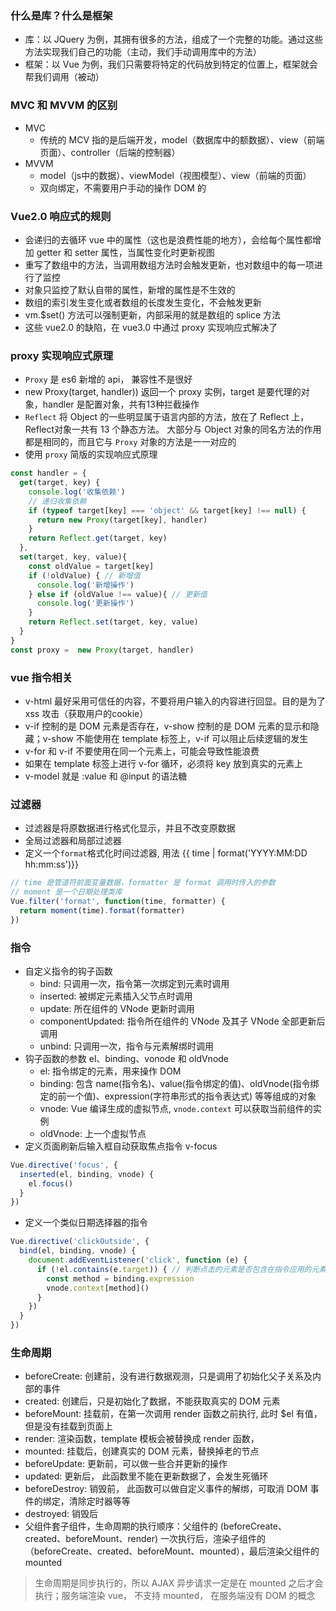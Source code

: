 ### 什么是库？什么是框架
- 库：以 JQuery 为例，其拥有很多的方法，组成了一个完整的功能。通过这些方法实现我们自己的功能（主动，我们手动调用库中的方法）
- 框架：以 Vue 为例，我们只需要将特定的代码放到特定的位置上，框架就会帮我们调用（被动）

### MVC 和 MVVM 的区别
- MVC
  - 传统的 MCV 指的是后端开发，model（数据库中的额数据）、view（前端页面）、controller（后端的控制器）
- MVVM
  - model（js中的数据）、viewModel（视图模型）、view（前端的页面）
  - 双向绑定，不需要用户手动的操作 DOM 的

### Vue2.0 响应式的规则
- 会递归的去循环 vue 中的属性（这也是浪费性能的地方），会给每个属性都增加 getter 和 setter 属性，当属性变化时更新视图
- 重写了数组中的方法，当调用数组方法时会触发更新，也对数组中的每一项进行了监控
- 对象只监控了默认自带的属性，新增的属性是不生效的
- 数组的索引发生变化或者数组的长度发生变化，不会触发更新
- vm.$set() 方法可以强制更新，内部采用的就是数组的 splice 方法
- 这些 vue2.0 的缺陷，在 vue3.0 中通过 proxy 实现响应式解决了

### proxy 实现响应式原理
- `Proxy` 是 es6 新增的 api， 兼容性不是很好
- new Proxy(target, handler)) 返回一个 proxy 实例，target 是要代理的对象，handler 是配置对象，共有13种拦截操作
- `Reflect` 将 Object 的一些明显属于语言内部的方法，放在了 Reflect 上， Reflect对象一共有 13 个静态方法。 大部分与 Object 对象的同名方法的作用都是相同的，而且它与 `Proxy` 对象的方法是一一对应的
- 使用 `proxy` 简版的实现响应式原理
```js
const handler = {
  get(target, key) {
    console.log('收集依赖')
    // 递归收集依赖
    if (typeof target[key] === 'object' && target[key] !== null) {
      return new Proxy(target[key], handler)
    }
    return Reflect.get(target, key)
  },
  set(target, key, value){
    const oldValue = target[key]
    if (!oldValue) { // 新增值
      console.log('新增操作')
    } else if (oldValue !== value){ // 更新值
      console.log('更新操作')
    }
    return Reflect.set(target, key, value)
  }
}
const proxy =  new Proxy(target, handler)
```

 ### vue 指令相关
 - v-html 最好采用可信任的内容，不要将用户输入的内容进行回显。目的是为了 xss 攻击（获取用户的cookie）
 - v-if 控制的是 DOM 元素是否存在，v-show 控制的是 DOM 元素的显示和隐藏；v-show 不能使用在 template 标签上，v-if 可以阻止后续逻辑的发生
 - v-for 和 v-if 不要使用在同一个元素上，可能会导致性能浪费
 - 如果在 template 标签上进行 v-for 循环，必须将 key 放到真实的元素上
 - v-model 就是 :value 和 @input 的语法糖 

 ### 过滤器
 - 过滤器是将原数据进行格式化显示，并且不改变原数据
 - 全局过滤器和局部过滤器
 - 定义一个`format`格式化时间过滤器, 用法 {{ time | format('YYYY:MM:DD hh:mm:ss')}}
```js
// time 是管道符前面变量数据，formatter 是 format 调用时传入的参数
// moment 是一个日期处理类库
Vue.filter('format', function(time, formatter) {
  return moment(time).format(formatter)
})
```

### 指令
- 自定义指令的钩子函数
  - bind: 只调用一次，指令第一次绑定到元素时调用
  - inserted: 被绑定元素插入父节点时调用
  - update: 所在组件的 VNode 更新时调用
  - componentUpdated: 指令所在组件的 VNode 及其子 VNode 全部更新后调用
  - unbind: 只调用一次，指令与元素解绑时调用
- 钩子函数的参数 el、binding、vonode 和 oldVnode
  - el: 指令绑定的元素，用来操作 DOM
  - binding: 包含 name(指令名)、value(指令绑定的值)、oldVnode(指令绑定的前一个值)、expression(字符串形式的指令表达式) 等等组成的对象
  - vnode: Vue 编译生成的虚拟节点, `vnode.context` 可以获取当前组件的实例
  - oldVnode: 上一个虚拟节点
- 定义页面刷新后输入框自动获取焦点指令 v-focus
```js
Vue.directive('focus', {
  inserted(el, binding, vnode) {
    el.focus()
  }
})
```
- 定义一个类似日期选择器的指令
```js
Vue.directive('clickOutside', {
  bind(el, binding, vnode) {
    document.addEventListener('click', function (e) {
      if (!el.contains(e.target)) { // 判断点击的元素是否包含在指令应用的元素中
        const method = binding.expression
        vnode.context[method]()
      }
    })
  }
})
```

### 生命周期
- beforeCreate: 创建前，没有进行数据观测，只是调用了初始化父子关系及内部的事件
- created: 创建后，只是初始化了数据，不能获取真实的 DOM 元素
- beforeMount: 挂载前，在第一次调用 render 函数之前执行, 此时 $el 有值，但是没有挂载到页面上
- render: 渲染函数，template 模板会被替换成 render 函数，
- mounted: 挂载后，创建真实的 DOM 元素，替换掉老的节点
- beforeUpdate: 更新前，可以做一些合并更新的操作
- updated: 更新后， 此函数里不能在更新数据了，会发生死循环
- beforeDestroy: 销毁前， 此函数可以做自定义事件的解绑，可取消 DOM 事件的绑定，清除定时器等等
- destroyed: 销毁后
- 父组件套子组件，生命周期的执行顺序：父组件的 (beforeCreate、created、beforeMount、render) 一次执行后，渲染子组件的（beforeCreate、created、beforeMount、mounted），最后渲染父组件的 mounted 
> 生命周期是同步执行的，所以 AJAX 异步请求一定是在 mounted 之后才会执行；服务端渲染 vue， 不支持 mounted， 在服务端没有 DOM 的概念
